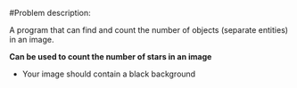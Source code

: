 #Problem description:

A program that can find and count the number of
objects (separate entities) in an image.

**Can be used to count the number of stars in an image**
* Your image should contain a black background

